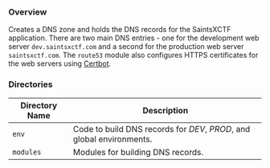 ### Overview

Creates a DNS zone and holds the DNS records for the SaintsXCTF application.  There are two main DNS entries - one for 
the development web server `dev.saintsxctf.com` and a second for the production web server `saintsxctf.com`.  The 
`route53` module also configures HTTPS certificates for the web servers using 
[Certbot](https://certbot.eff.org/lets-encrypt/ubuntuxenial-apache.html).

### Directories

| Directory Name    | Description                                                                 |
|-------------------|-----------------------------------------------------------------------------|
| `env`             | Code to build DNS records for *DEV*, *PROD*, and global environments.       |
| `modules`         | Modules for building DNS records.                                           |